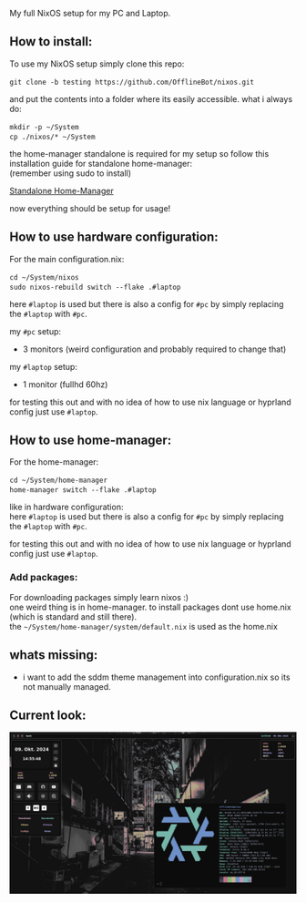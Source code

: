 My full NixOS setup for my PC and Laptop.

## How to install:
To use my NixOS setup simply clone this repo: 

`git clone -b testing https://github.com/OfflineBot/nixos.git` 

and put the contents into a folder where its easily accessible. what i always do: 

`mkdir -p ~/System` <br>
`cp ./nixos/* ~/System`

the home-manager standalone is required for my setup so follow this installation guide for standalone home-manager: <br>
(remember using sudo to install)

<a href="https://nix-community.github.io/home-manager/index.xhtml#sec-install-standalone">Standalone Home-Manager</a>

now everything should be setup for usage!

## How to use hardware configuration:
For the main configuration.nix: 

`cd ~/System/nixos` <br>
`sudo nixos-rebuild switch --flake .#laptop`

here `#laptop` is used but there is also a config for `#pc` by simply replacing the `#laptop` with `#pc`.

my `#pc` setup: 
- 3 monitors (weird configuration and probably required to change that)

my `#laptop` setup:
- 1 monitor (fullhd 60hz)

for testing this out and with no idea of how to use nix language or hyprland config just use `#laptop`.


## How to use home-manager:
For the home-manager: 

`cd ~/System/home-manager` <br>
`home-manager switch --flake .#laptop`

like in hardware configuration: <br>
here `#laptop` is used but there is also a config for `#pc` by simply replacing the `#laptop` with `#pc`.

for testing this out and with no idea of how to use nix language or hyprland config just use `#laptop`.


### Add packages:
For downloading packages simply learn nixos :) <br>
one weird thing is in home-manager. to install packages dont use home.nix (which is standard and still there). <br>
the `~/System/home-manager/system/default.nix` is used as the home.nix


## whats missing:
- i want to add the sddm theme management into configuration.nix so its not manually managed.

## Current look:
![Hyprland](./screenshots/hyprland.png)
